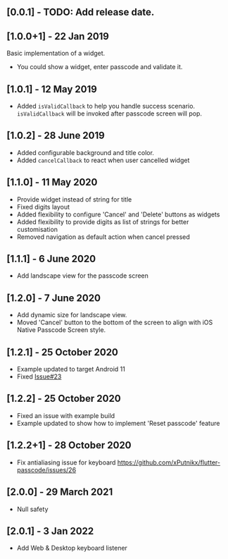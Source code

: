 ## [0.0.1] - TODO: Add release date.

## [1.0.0+1] - 22 Jan 2019 
Basic implementation of a widget.
- You could show a widget, enter passcode and validate it.

## [1.0.1] - 12 May 2019
- Added `isValidCallback` to help you handle success scenario. `isValidCallback` will be invoked after passcode screen will pop.

## [1.0.2] - 28 June 2019
- Added configurable background and title color.
- Added `cancelCallback` to react when user cancelled widget

## [1.1.0] - 11 May 2020
- Provide widget instead of string for title
- Fixed digits layout
- Added flexibility to configure 'Cancel' and 'Delete' buttons as widgets
- Added flexibility to provide digits as list of strings for better customisation
- Removed navigation as default action when cancel pressed

## [1.1.1] - 6 June 2020
- Add landscape view for the passcode screen

## [1.2.0] - 7 June 2020
- Add dynamic size for landscape view.
- Moved 'Cancel' button to the bottom of the screen to align with iOS Native Passcode Screen style.

## [1.2.1] - 25 October 2020
- Example updated to target Android 11
- Fixed [Issue#23](https://github.com/xPutnikx/flutter-passcode/issues/23)

## [1.2.2] - 25 October 2020
- Fixed an issue with example build
- Example updated to show how to implement 'Reset passcode' feature

## [1.2.2+1] - 28 October 2020
- Fix antialiasing issue for keyboard https://github.com/xPutnikx/flutter-passcode/issues/26

## [2.0.0] - 29 March 2021
- Null safety

## [2.0.1] - 3 Jan 2022
- Add Web & Desktop keyboard listener